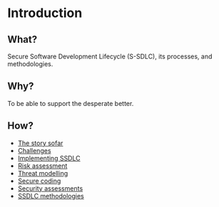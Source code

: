 # Introduction

## What?

Secure Software Development Lifecycle (S-SDLC), its processes, and methodologies.

## Why?

To be able to support the desperate better.

## How?

* [The story sofar](story.md)
* [Challenges](challenges.md)
* [Implementing SSDLC](implement.md)
* [Risk assessment](risk-assess.md)
* [Threat modelling](threat-model.md)
* [Secure coding](coding.md)
* [Security assessments](sec-assess.md)
* [SSDLC methodologies](methodologies.md)

